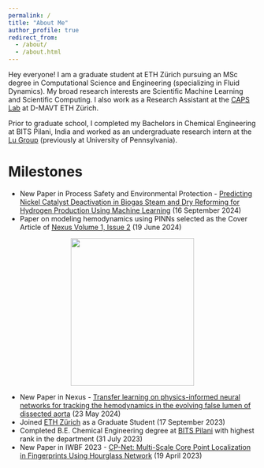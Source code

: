 ```yaml
---
permalink: /
title: "About Me"
author_profile: true
redirect_from: 
  - /about/
  - /about.html
---
```


Hey everyone! I am a graduate student at ETH Zürich pursuing an MSc degree in Computational Science and Engineering (specializing in Fluid Dynamics). My broad research interests are Scientific Machine Learning and Scientific Computing. I also work as a Research Assistant at the [CAPS Lab](https://caps.ethz.ch/) at D-MAVT ETH Zürich.

Prior to graduate school, I completed my Bachelors in Chemical Engineering at BITS Pilani, India and worked as an undergraduate research intern at the [Lu Group](https://lugroup.yale.edu/) (previously at University of Pennsylvania). 


Milestones
======
- New Paper in Process Safety and Environmental Protection - [Predicting Nickel Catalyst Deactivation in Biogas Steam and Dry Reforming for Hydrogen Production Using Machine Learning](https://www.sciencedirect.com/science/article/pii/S095758202401139X?via%3Dihub) (16 September 2024)
- Paper on modeling hemodynamics using PINNs selected as the Cover Article of [Nexus Volume 1, Issue 2](https://www.cell.com/nexus/issue?pii=S2950-1601(24)X0003-0#fullCover) (19 June 2024)
<p align="center">
  <img src="\webpage\images\nexus_cover.jpg" width="250" height="300" />
</p>

- New Paper in Nexus - [Transfer learning on physics-informed neural networks for tracking the hemodynamics in the evolving false lumen of dissected aorta](https://doi.org/10.1016/j.ynexs.2024.100016) (23 May 2024)
- Joined [ETH Zürich](https://ethz.ch/en.html) as a Graduate Student (17 September 2023)
- Completed B.E. Chemical Engineering degree at [BITS Pilani](https://www.bits-pilani.ac.in/) with highest rank in the department (31 July 2023)
- New Paper in IWBF 2023 - [CP-Net: Multi-Scale Core Point Localization in Fingerprints Using Hourglass Network](https://ieeexplore.ieee.org/document/10157521) (19 April 2023)
